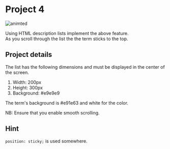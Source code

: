# Project 4
![animted](https://github.com/caperaven/training/blob/master/images/css/project4.gif)

Using HTML description lists implement the above feature.  
As you scroll through the list the the term sticks to the top.

## Project details
The list has the following dimensions and must be displayed in the center of the screen.
1. Width: 200px
1. Height: 300px
1. Background: #e9e9e9

The term's background is #e91e63 and white for the color.

NB: Ensure that you enable smooth scrolling.

## Hint
`position: sticky;` is used somewhere.
